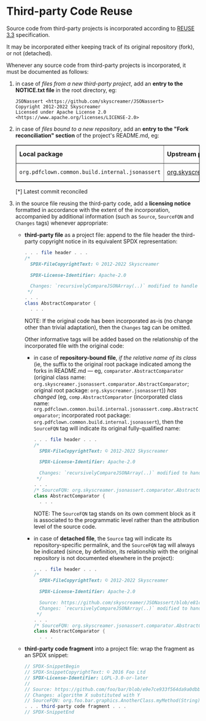 <!--
  SPDX-FileCopyrightText: 2025 Stefano Chizzolini and contributors

  SPDX-License-Identifier: LGPL-3.0-or-later
-->

# Third-party Code Reuse

Source code from third-party projects is incorporated according to [REUSE 3.3](https://reuse.software/spec-3.3/) specification.

It may be incorporated either keeping track of its original repository (fork), or not (detached).

Whenever any source code from third-party projects is incorporated, it must be documented as follows:

1. in case of *files from a new third-party project*, add an **entry to the NOTICE.txt file** in the root directory, eg:

      ```
      JSONassert <https://github.com/skyscreamer/JSONassert>
      Copyright 2012-2022 Skyscreamer
      Licensed under Apache License 2.0 <https://www.apache.org/licenses/LICENSE-2.0>
      ```

2. in case of *files bound to a new repository*, add an **entry to the "Fork reconciliation" section** of the project's README.md, eg:

    <table border="1">
    <tr>
    <td><b>Local package</b></td>
    <td><b>Upstream package</b></td>
    <td><b>Upstream commit*</b></td>
    <td><b>Upstream VCS</b></td>
    </tr>
    <tr><td><code>org.pdfclown.common.build.internal.jsonassert</code></td><td><a href="https://github.com/skyscreamer/JSONassert">org.skyscreamer.jsonassert</a></td><td><a href="https://github.com/skyscreamer/JSONassert/commit/7414e901af11c559bc553e5bb8e12b99a57d1c1c">7414e901af11c559bc553e5bb8e12b99a57d1c1c</a> (2022-07-11 18:50:49+0530)</td><td>git</td>
    </tr>
    </table>

    [*] Latest commit reconciled

3. in the source file reusing the third-party code, add a **licensing notice** formatted in accordance with the extent of the incorporation, accompanied by additional information (such as `Source`, `SourceFQN` and `Changes` tags) whenever appropriate:

    - **third-party file** as a project file: append to the file header the third-party copyright notice in its equivalent SPDX representation:

        ```java
        . . . file header . . .
        /*
          SPDX-FileCopyrightText: © 2012-2022 Skyscreamer

          SPDX-License-Identifier: Apache-2.0

          Changes: `recursivelyCompareJSONArray(..)` modified to handle also XY
         */
        . . .
        class AbstractComparator {
          . . .
        ```

        NOTE: If the original code has been incorporated as-is (no change other than trivial adaptation), then the `Changes` tag can be omitted.

        Other informative tags will be added based on the relationship of the incorporated file with the original code:

        - in case of **repository-bound file**, *if the relative name of its class* (ie, the suffix to the original root package indicated among the forks in README.md — eg, `comparator.AbstractComparator` (original class name: `org.skyscreamer.jsonassert.comparator.AbstractComparator`; original root package: `org.skyscreamer.jsonassert`)) *has changed* (eg, `comp.AbstractComparator` (incorporated class name: `org.pdfclown.common.build.internal.jsonassert.comp.AbstractComparator`; incorporated root package: `org.pdfclown.common.build.internal.jsonassert`), then the `SourceFQN` tag will indicate its original fully-qualified name:

          ```java
          . . . file header . . .
          /*
            SPDX-FileCopyrightText: © 2012-2022 Skyscreamer

            SPDX-License-Identifier: Apache-2.0

            Changes: `recursivelyCompareJSONArray(..)` modified to handle also XY
           */
          . . .
          /* SourceFQN: org.skyscreamer.jsonassert.comparator.AbstractComparator */
          class AbstractComparator {
            . . .
          ```

          NOTE: The `SourceFQN` tag stands on its own comment block as it is associated to the programmatic level rather than the attribution level of the source code.

        - in case of **detached file**, the `Source` tag will indicate its repository-specific permalink, and the `SourceFQN` tag will always be indicated (since, by definition, its relationship with the original repository is not documented elsewhere in the project):

          ```java
          . . . file header . . .
          /*
            SPDX-FileCopyrightText: © 2012-2022 Skyscreamer

            SPDX-License-Identifier: Apache-2.0

            Source: https://github.com/skyscreamer/JSONassert/blob/e81c16c59ce0860f97a65d871589ab2337370c4b/src/main/java/org/skyscreamer/jsonassert/comparator/AbstractComparator.java
            Changes: `recursivelyCompareJSONArray(..)` modified to handle also XY
           */
          . . .
          /* SourceFQN: org.skyscreamer.jsonassert.comparator.AbstractComparator */
          class AbstractComparator {
            . . .
          ```

    - **third-party code fragment** into a project file: wrap the fragment as an SPDX snippet:

      ```java
      // SPDX-SnippetBegin
      // SPDX-SnippetCopyrightText: © 2016 Foo Ltd
      // SPDX-License-Identifier: LGPL-3.0-or-later
      //
      // Source: https://github.com/foo/bar/blob/e9e7ce933f564da9a0dbbca476bd74a25d6f0663/src/main/java/org/foo/bar/graphics/AnotherClass.java
      // Changes: algorithm X substituted with Y
      // SourceFQN: org.foo.bar.graphics.AnotherClass.myMethod(String)
      . . . third-party code fragment . . .
      // SPDX-SnippetEnd
      ```
